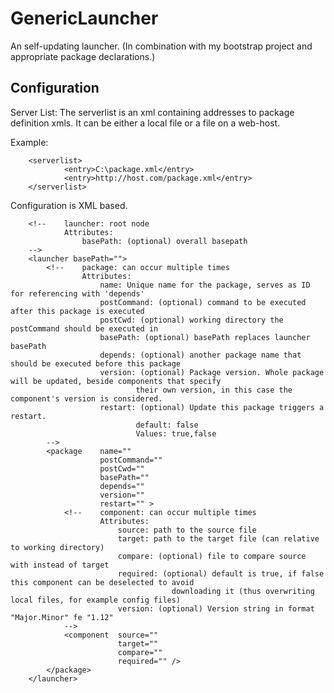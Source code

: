 # GenericLauncher

An self-updating launcher. (In combination with my bootstrap project and appropriate package declarations.)

## Configuration

Server List:
The serverlist is an xml containing addresses to package definition xmls.
It can be either a local file or a file on a web-host.
        
Example:
        
        
        <serverlist>
                <entry>C:\package.xml</entry>
                <entry>http://host.com/package.xml</entry>
        </serverlist>
        
        
Configuration is XML based.

        <!--    launcher: root node
                Attributes:
                    basePath: (optional) overall basepath 
        -->
        <launcher basePath="">
            <!--    package: can occur multiple times
                    Attributes:
                        name: Unique name for the package, serves as ID for referencing with 'depends'
                        postCommand: (optional) command to be executed after this package is executed
                        postCwd: (optional) working directory the postCommand should be executed in
                        basePath: (optional) basePath replaces launcher basePath
                        depends: (optional) another package name that should be executed before this package
                        version: (optional) Package version. Whole package will be updated, beside components that specify 
                                their own version, in this case the component's version is considered.
                        restart: (optional) Update this package triggers a restart.
                                default: false
                                Values: true,false
            -->
            <package    name=""
                        postCommand=""
                        postCwd=""
                        basePath=""
                        depends=""
                        version=""
                        restart="" >
                <!--    component: can occur multiple times
                        Attributes:
                            source: path to the source file
                            target: path to the target file (can relative to working directory)
                            compare: (optional) file to compare source with instead of target
                            required: (optional) default is true, if false this component can be deselected to avoid
                                        downloading it (thus overwriting local files, for example config files)
                            version: (optional) Version string in format "Major.Minor" fe "1.12"
                -->
                <component  source="" 
                            target="" 
                            compare="" 
                            required="" />
            </package>
        </launcher>
